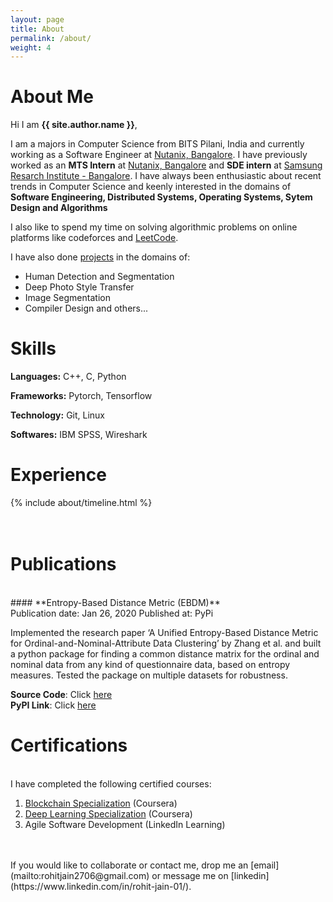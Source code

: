 ```yaml
---
layout: page
title: About
permalink: /about/
weight: 4
---
```


# **About Me**

Hi I am **{{ site.author.name }}**,<br>

I am a majors in Computer Science from BITS Pilani, India and currently working as a Software Engineer at [Nutanix, Bangalore](https://www.nutanix.com/en). I have previously worked as an **MTS Intern** at [Nutanix, Bangalore](https://www.nutanix.com/en) and  **SDE intern** at [Samsung Resarch Institute - Bangalore](https://research.samsung.com/sri-b). I have always been enthusiastic about recent trends in Computer Science and keenly interested in the domains of **Software Engineering, Distributed Systems, Operating Systems, Sytem Design and Algorithms**

I also like to spend my time on solving algorithmic problems on online platforms like codeforces and [LeetCode](https://leetcode.com/rohit2706/).

I have also done [projects](../projects) in the domains of:
* Human Detection and Segmentation
* Deep Photo Style Transfer
* Image Segmentation
* Compiler Design
and others...

# **Skills**

**Languages:** C++, C, Python

**Frameworks:** Pytorch, Tensorflow

**Technology:** Git, Linux

**Softwares:** IBM SPSS, Wireshark

# **Experience**
<div class="row">
{% include about/timeline.html %}
</div>
<br><br>

# **Publications**
<br>
#### **Entropy-Based Distance Metric (EBDM)**<br>
Publication date: Jan 26, 2020  Published at: PyPi

Implemented the research paper ‘A Unified Entropy-Based Distance Metric for Ordinal-and-Nominal-Attribute Data Clustering’ by Zhang et al. and built a python package for finding a common distance matrix for the ordinal and nominal data from any kind of questionnaire data, based on entropy measures. Tested the package on multiple datasets for robustness.

**Source Code**: Click [here](https://github.com/Rohit2706/EBDM)<br>
**PyPI Link**: Click [here](https://pypi.org/project/EBDM/)

# **Certifications**
<br>
I have completed the following certified courses:

1. [Blockchain Specialization](https://www.coursera.org/specializations/blockchain) (Coursera)
2. [Deep Learning Specialization](https://www.coursera.org/specializations/deep-learning) (Coursera)
3. Agile Software Development (LinkedIn Learning)

<br>
<br>
If you would like to collaborate or contact me, drop me an [email](mailto:rohitjain2706@gmail.com) or message me on [linkedin](https://www.linkedin.com/in/rohit-jain-01/).
